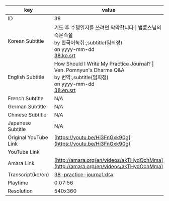 |  key  |  value  |
|-------|---------|
| ID            | 38 |
| Korean Subtitle | 기도 후 수행일지를 쓰려면 막막합니다 \| 법륜스님의 즉문즉설<br>by 한국어녹취:,subtitle(임희정)<br>on yyyy-mm-dd<br>[38.ko.srt](https://github.com/jungtosociety/dharma-qna/raw/master/sub/38/38.ko.srt)<br>|
| English Subtitle | How Should I Write My Practice Journal? \| Ven. Pomnyun's Dharma Q&A<br>by 번역:,subtitle(임희정)<br>on yyyy-mm-dd<br>[38.en.srt](https://github.com/jungtosociety/dharma-qna/raw/master/sub/38/38.en.srt)<br>|
| French Subtitle | N/A |
| German Subtitle | N/A |
| Chinese Subtitle | N/A |
| Japanese Subtitle | N/A |
| Original YouTube Link  | [https://youtu.be/Hi3FnGxk90g](https://youtu.be/Hi3FnGxk90g) |
| YouTube Link  |  |
| Amara Link    | [http://amara.org/en/videos/akTHydOchMma](http://amara.org/en/videos/akTHydOchMma) |
| Transcript(ko/en) | [38-practice-journal.xlsx](https://github.com/jungtosociety/dharma-qna/raw/master/sub/38/38-practice-journal.xlsx) |
| Playtime | 0:07:56 |
| Resolution | 540x360|
